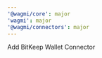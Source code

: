 ```yaml
---
'@wagmi/core': major
'wagmi': major
'@wagmi/connectors': major
---
```


Add BitKeep Wallet Connector
